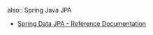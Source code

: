 also:: Spring Java JPA

- [Spring Data JPA - Reference Documentation](https://docs.spring.io/spring-data/jpa/docs/current/reference/html/)
